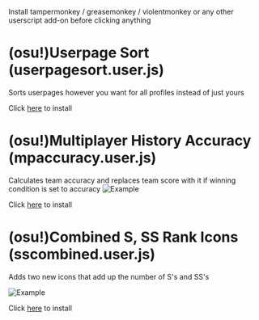 Install tampermonkey / greasemonkey / violentmonkey or any other userscript add-on before clicking anything
# (osu!)Userpage Sort (userpagesort.user.js)
Sorts userpages however you want for all profiles instead of just yours

Click [here](https://github.com/Thymue/userscripts/raw/master/userpagesort.user.js) to install

# (osu!)Multiplayer History Accuracy (mpaccuracy.user.js)
Calculates team accuracy and replaces team score with it if winning condition is set to accuracy
![Example](https://i.imgur.com/LCkWwvD.png "Example")

Click [here](https://github.com/Thymue/userscripts/raw/master/mpaccuracy.user.js) to install

# (osu!)Combined S, SS Rank Icons (sscombined.user.js)
Adds two new icons that add up the number of S's and SS's

![Example](https://i.imgur.com/kDYlv1W.png "Example")

Click [here](https://github.com/Thymue/userscripts/raw/master/sscombined.user.js) to install
